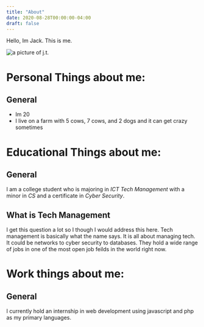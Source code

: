 ```yaml
---
title: "About"
date: 2020-08-28T00:00:00-04:00
draft: false
---
```


Hello, Im Jack. This is me.

![a picture of j.t.](https://confident-jones-82287b.netlify.app/profilepic.jpeg)

Personal Things about me:
=========================

General
-------
+ Im 20
+ I live on a farm with 5 cows, 7 cows, and 2 dogs and it can get crazy sometimes

Educational Things about me:
============================

General
-------
I am a college student who is majoring in *ICT Tech Management* with a minor in *CS* and a certificate in *Cyber Security*.

What is Tech Management
-----------------------
I get this question a lot so I though I would address this here. Tech management is basically what the name says. It is all about managing tech. It could be networks to cyber security to databases. They hold a wide range of jobs in one of the most open job feilds in the world right now.

Work things about me:
=====================

General
-------
I currently hold an internship in web development using javascript and php as my primary languages.




